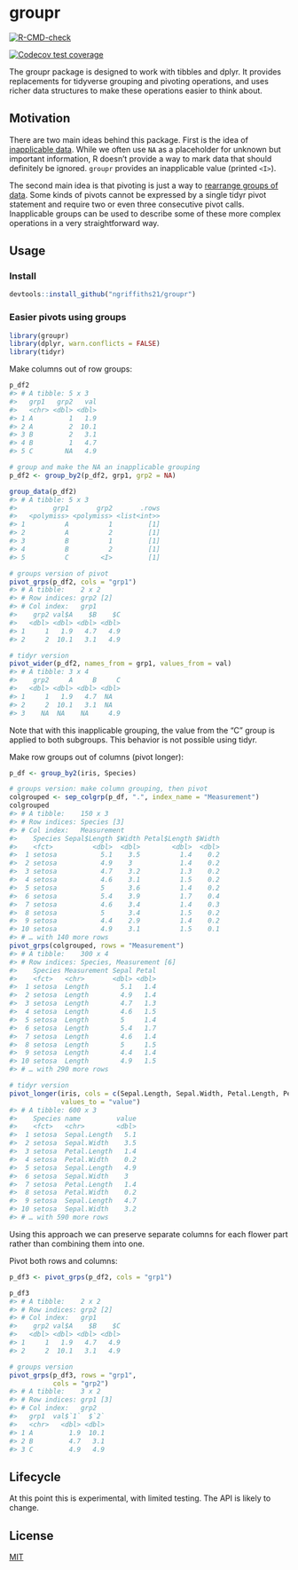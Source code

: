 
<!-- README.md is generated from README.Rmd. Please edit that file -->

# groupr

<!-- badges: start -->

[![R-CMD-check](https://github.com/ngriffiths21/groupr/workflows/R-CMD-check/badge.svg)](https://github.com/ngriffiths21/groupr/actions?query=workflow%3AR-CMD-check)

[![Codecov test
coverage](https://codecov.io/gh/ngriffiths21/groupr/branch/master/graph/badge.svg)](https://codecov.io/gh/ngriffiths21/groupr?branch=master)
<!-- badges: end -->

The groupr package is designed to work with tibbles and dplyr. It
provides replacements for tidyverse grouping and pivoting operations,
and uses richer data structures to make these operations easier to think
about.

## Motivation

There are two main ideas behind this package. First is the idea of
[inapplicable
data](https://towardsdatascience.com/richer-missing-values-dea7377f5541).
While we often use `NA` as a placeholder for unknown but important
information, R doesn’t provide a way to mark data that should definitely
be ignored. `groupr` provides an inapplicable value (printed `<I>`).

The second main idea is that pivoting is just a way to [rearrange groups
of data](https://epinotes.netlify.app/post/pivoting/). Some kinds of
pivots cannot be expressed by a single tidyr pivot statement and require
two or even three consecutive pivot calls. Inapplicable groups can be
used to describe some of these more complex operations in a very
straightforward way.

## Usage

### Install

``` r
devtools::install_github("ngriffiths21/groupr")
```

### Easier pivots using groups

``` r
library(groupr)
library(dplyr, warn.conflicts = FALSE)
library(tidyr)
```

Make columns out of row groups:

``` r
p_df2
#> # A tibble: 5 x 3
#>   grp1   grp2   val
#>   <chr> <dbl> <dbl>
#> 1 A         1   1.9
#> 2 A         2  10.1
#> 3 B         2   3.1
#> 4 B         1   4.7
#> 5 C        NA   4.9

# group and make the NA an inapplicable grouping
p_df2 <- group_by2(p_df2, grp1, grp2 = NA)

group_data(p_df2)
#> # A tibble: 5 x 3
#>         grp1       grp2       .rows
#>   <polymiss> <polymiss> <list<int>>
#> 1          A          1         [1]
#> 2          A          2         [1]
#> 3          B          1         [1]
#> 4          B          2         [1]
#> 5          C        <I>         [1]

# groups version of pivot
pivot_grps(p_df2, cols = "grp1")
#> # A tibble:    2 x 2
#> # Row indices: grp2 [2]
#> # Col index:   grp1
#>    grp2 val$A    $B    $C
#>   <dbl> <dbl> <dbl> <dbl>
#> 1     1   1.9   4.7   4.9
#> 2     2  10.1   3.1   4.9

# tidyr version
pivot_wider(p_df2, names_from = grp1, values_from = val)
#> # A tibble: 3 x 4
#>    grp2     A     B     C
#>   <dbl> <dbl> <dbl> <dbl>
#> 1     1   1.9   4.7  NA  
#> 2     2  10.1   3.1  NA  
#> 3    NA  NA    NA     4.9
```

Note that with this inapplicable grouping, the value from the “C” group
is applied to both subgroups. This behavior is not possible using tidyr.

Make row groups out of columns (pivot longer):

``` r
p_df <- group_by2(iris, Species)

# groups version: make column grouping, then pivot
colgrouped <- sep_colgrp(p_df, ".", index_name = "Measurement")
colgrouped
#> # A tibble:    150 x 3
#> # Row indices: Species [3]
#> # Col index:   Measurement
#>    Species Sepal$Length $Width Petal$Length $Width
#>    <fct>          <dbl>  <dbl>        <dbl>  <dbl>
#>  1 setosa           5.1    3.5          1.4    0.2
#>  2 setosa           4.9    3            1.4    0.2
#>  3 setosa           4.7    3.2          1.3    0.2
#>  4 setosa           4.6    3.1          1.5    0.2
#>  5 setosa           5      3.6          1.4    0.2
#>  6 setosa           5.4    3.9          1.7    0.4
#>  7 setosa           4.6    3.4          1.4    0.3
#>  8 setosa           5      3.4          1.5    0.2
#>  9 setosa           4.4    2.9          1.4    0.2
#> 10 setosa           4.9    3.1          1.5    0.1
#> # … with 140 more rows
pivot_grps(colgrouped, rows = "Measurement")
#> # A tibble:    300 x 4
#> # Row indices: Species, Measurement [6]
#>    Species Measurement Sepal Petal
#>    <fct>   <chr>       <dbl> <dbl>
#>  1 setosa  Length        5.1   1.4
#>  2 setosa  Length        4.9   1.4
#>  3 setosa  Length        4.7   1.3
#>  4 setosa  Length        4.6   1.5
#>  5 setosa  Length        5     1.4
#>  6 setosa  Length        5.4   1.7
#>  7 setosa  Length        4.6   1.4
#>  8 setosa  Length        5     1.5
#>  9 setosa  Length        4.4   1.4
#> 10 setosa  Length        4.9   1.5
#> # … with 290 more rows

# tidyr version
pivot_longer(iris, cols = c(Sepal.Length, Sepal.Width, Petal.Length, Petal.Width),
             values_to = "value")
#> # A tibble: 600 x 3
#>    Species name         value
#>    <fct>   <chr>        <dbl>
#>  1 setosa  Sepal.Length   5.1
#>  2 setosa  Sepal.Width    3.5
#>  3 setosa  Petal.Length   1.4
#>  4 setosa  Petal.Width    0.2
#>  5 setosa  Sepal.Length   4.9
#>  6 setosa  Sepal.Width    3  
#>  7 setosa  Petal.Length   1.4
#>  8 setosa  Petal.Width    0.2
#>  9 setosa  Sepal.Length   4.7
#> 10 setosa  Sepal.Width    3.2
#> # … with 590 more rows
```

Using this approach we can preserve separate columns for each flower
part rather than combining them into one.

Pivot both rows and columns:

``` r
p_df3 <- pivot_grps(p_df2, cols = "grp1")

p_df3
#> # A tibble:    2 x 2
#> # Row indices: grp2 [2]
#> # Col index:   grp1
#>    grp2 val$A    $B    $C
#>   <dbl> <dbl> <dbl> <dbl>
#> 1     1   1.9   4.7   4.9
#> 2     2  10.1   3.1   4.9

# groups version
pivot_grps(p_df3, rows = "grp1",
           cols = "grp2")
#> # A tibble:    3 x 2
#> # Row indices: grp1 [3]
#> # Col index:   grp2
#>   grp1  val$`1`  $`2`
#>   <chr>   <dbl> <dbl>
#> 1 A         1.9  10.1
#> 2 B         4.7   3.1
#> 3 C         4.9   4.9
```

## Lifecycle

At this point this is experimental, with limited testing. The API is
likely to change.

## License

[MIT](https://choosealicense.com/licenses/mit/)
